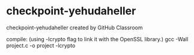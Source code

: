 # checkpoint-yehudaheller
checkpoint-yehudaheller created by GitHub Classroom

compile: (using -lcrypto flag to link it with the OpenSSL library.)
gcc -Wall project.c -o project -lcrypto
